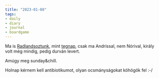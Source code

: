 ```yaml
---
title: "2023-01-08"
tags:
- daily
- diary
- journal
- boardgame
---
```


Ma is [Radlandsoztunk](https://boardgamegeek.com/boardgame/329082/radlands), mint [tegnap](/daily-notes/2023-01-07), csak ma Andrissal, nem Nórival, király volt még mindig, pedig durván levert.

Amúgy meg sunday&chill.

Holnap kérnem kell antibiotikumot, olyan ocsmányságokat köhögök fel :-/